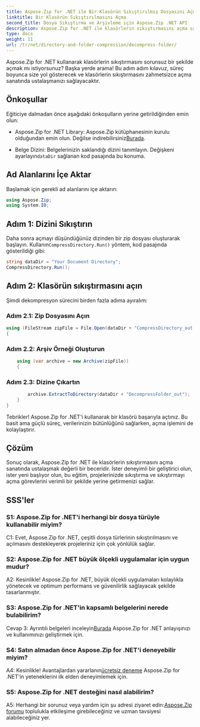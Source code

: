 ```yaml
---
title: Aspose.Zip for .NET ile Bir Klasörün Sıkıştırılmış Dosyasını Açma
linktitle: Bir Klasörün Sıkıştırılmasını Açma
second_title: Dosya Sıkıştırma ve Arşivleme için Aspose.Zip .NET API
description: Aspose.Zip for .NET ile klasörlerin sıkıştırmasını açma sanatında ustalaşın. Projelerinizdeki sıkıştırma görevlerini zahmetsizce gerçekleştirin.
type: docs
weight: 11
url: /tr/net/directory-and-folder-compression/decompress-folder/
---
```

Aspose.Zip for .NET kullanarak klasörlerin sıkıştırmasını sorunsuz bir şekilde açmak mı istiyorsunuz? Başka yerde arama! Bu adım adım kılavuz, süreç boyunca size yol gösterecek ve klasörlerin sıkıştırmasını zahmetsizce açma sanatında ustalaşmanızı sağlayacaktır.

## Önkoşullar

Eğiticiye dalmadan önce aşağıdaki önkoşulların yerine getirildiğinden emin olun:

-  Aspose.Zip for .NET Library: Aspose.Zip kütüphanesinin kurulu olduğundan emin olun. Değilse indirebilirsiniz[Burada](https://releases.aspose.com/zip/net/).

-  Belge Dizini: Belgelerinizin saklandığı dizini tanımlayın. Değişkeni ayarlayın`dataDir` sağlanan kod pasajında bu konuma.

## Ad Alanlarını İçe Aktar

Başlamak için gerekli ad alanlarını içe aktarın:

```csharp
using Aspose.Zip;
using System.IO;
```

## Adım 1: Dizini Sıkıştırın

 Daha sonra açmayı düşündüğünüz dizinden bir zip dosyası oluşturarak başlayın. Kullanın`CompressDirectory.Run()` yöntem, kod pasajında gösterildiği gibi:

```csharp
string dataDir = "Your Document Directory";
CompressDirectory.Run();
```

## Adım 2: Klasörün sıkıştırmasını açın

Şimdi dekompresyon sürecini birden fazla adıma ayıralım:

### Adım 2.1: Zip Dosyasını Açın

```csharp
using (FileStream zipFile = File.Open(dataDir + "CompressDirectory_out.zip", FileMode.Open))
{
```

### Adım 2.2: Arşiv Örneği Oluşturun

```csharp
	using (var archive = new Archive(zipFile))
	{
```

### Adım 2.3: Dizine Çıkartın

```csharp
		archive.ExtractToDirectory(dataDir + "DecompressFolder_out");
	}
}
```

Tebrikler! Aspose.Zip for .NET'i kullanarak bir klasörü başarıyla açtınız. Bu basit ama güçlü süreç, verilerinizin bütünlüğünü sağlarken, açma işlemini de kolaylaştırır.

## Çözüm

Sonuç olarak, Aspose.Zip for .NET ile klasörlerin sıkıştırmasını açma sanatında ustalaşmak değerli bir beceridir. İster deneyimli bir geliştirici olun, ister yeni başlıyor olun, bu eğitim, projelerinizde sıkıştırma ve sıkıştırmayı açma görevlerini verimli bir şekilde yerine getirmenizi sağlar.

## SSS'ler

### S1: Aspose.Zip for .NET'i herhangi bir dosya türüyle kullanabilir miyim?

C1: Evet, Aspose.Zip for .NET, çeşitli dosya türlerinin sıkıştırılmasını ve açılmasını destekleyerek projeleriniz için çok yönlülük sağlar.

### S2: Aspose.Zip for .NET büyük ölçekli uygulamalar için uygun mudur?

A2: Kesinlikle! Aspose.Zip for .NET, büyük ölçekli uygulamaları kolaylıkla yönetecek ve optimum performans ve güvenilirlik sağlayacak şekilde tasarlanmıştır.

### S3: Aspose.Zip for .NET'in kapsamlı belgelerini nerede bulabilirim?

 Cevap 3: Ayrıntılı belgeleri inceleyin[Burada](https://reference.aspose.com/zip/net/) Aspose.Zip for .NET anlayışınızı ve kullanımınızı geliştirmek için.

### S4: Satın almadan önce Aspose.Zip for .NET'i deneyebilir miyim?

 A4: Kesinlikle! Avantajlardan yararlanın[ücretsiz deneme](https://releases.aspose.com/) Aspose.Zip for .NET'in yeteneklerini ilk elden deneyimlemek için.

### S5: Aspose.Zip for .NET desteğini nasıl alabilirim?

 A5: Herhangi bir sorunuz veya yardım için şu adresi ziyaret edin:[Aspose.Zip forumu](https://forum.aspose.com/c/zip/37) toplulukla etkileşime girebileceğiniz ve uzman tavsiyesi alabileceğiniz yer.